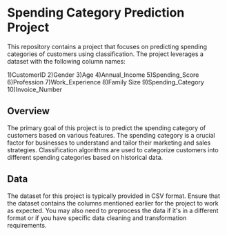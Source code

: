 # Spending Category Prediction Project
This repository contains a project that focuses on predicting spending categories of customers using classification. The project leverages a dataset with the following column names:

1)CustomerID
2)Gender
3)Age
4)Annual_Income
5)Spending_Score
6)Profession
7)Work_Experience
8)Family Size
9)Spending_Category
10)Invoice_Number

## Overview
The primary goal of this project is to predict the spending category of customers based on various features. The spending category is a crucial factor for businesses to understand and tailor their marketing and sales strategies. Classification algorithms are used to categorize customers into different spending categories based on historical data.

## Data
The dataset for this project is typically provided in CSV format. Ensure that the dataset contains the columns mentioned earlier for the project to work as expected. You may also need to preprocess the data if it's in a different format or if you have specific data cleaning and transformation requirements.

